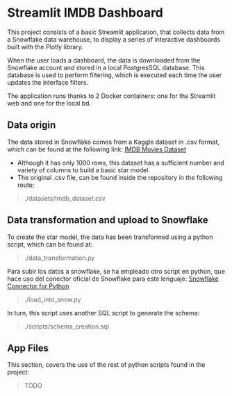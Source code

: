 # Streamlit IMDB Dashboard

This project consists of a basic Streamlit application, that collects data from a Snowflake data warehouse, to display a series of interactive dashboards built with the Plotly library.

When the user loads a dashboard, the data is downloaded from the Snowflake account and stored in a local PostgresSQL database. This database is used to perform filtering, which is executed each time the user updates the interface filters.

The application runs thanks to 2 Docker containers: one for the Streamlit web and one for the local bd.

## Data origin

The data stored in Snowflake comes from a Kaggle dataset in .csv format, which can be found at the following link:
[IMDB Movies Dataset](https://www.kaggle.com/datasets/yusufdelikkaya/imdb-movie-dataset)

- Although it has only 1000 rows, this dataset has a sufficient number and variety of columns to build a basic star model.
- The original .csv file, can be found inside the repository in the following route:

> ./datasets/imdb_dataset.csv

## Data transformation and upload to Snowflake

To create the star model, the data has been transformed using a python script, which can be found at:

> ./data_transformation.py

Para subir los datos a snowflake, se ha empleado otro script en python, que hace uso del conector oficial de Snowflake para este lenguaje: [Snowflake Connector for Python](https://docs.snowflake.com/en/developer-guide/python-connector/python-connector)

> ./load_into_snow.py

In turn, this script uses another SQL script to generate the schema:

> ./scripts/schema_creation.sql

## App Files

This section, covers the use of the rest of python scripts found in the project:

> TODO


